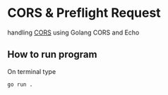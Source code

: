 # CORS & Preflight Request

handling [CORS]("https://developer.mozilla.org/en-US/docs/Web/HTTP/CORS") using Golang CORS and Echo

## How to run program

On terminal type 
```sh
go run .
```


